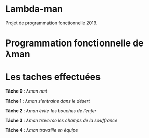 Lambda-man
====
Projet de programmation fonctionnelle 2019.

Programmation fonctionnelle de λman
====
Les taches effectuées 
====

__Tâche 0__ : *λman naıt*

__Tâche 1__ : *λman s’entraine dans le désert*

__Tâche 2__ : *λman évite les bouches de l’enfer*

__Tâche 3__ : *λman traverse les champs de la souffrance*

__Tâche 4__ : *λman travaille en équipe*
